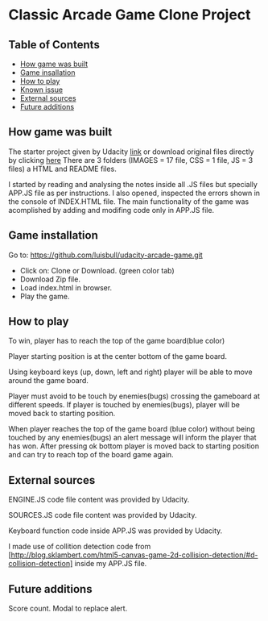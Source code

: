 # Classic Arcade Game Clone Project


## Table of Contents

* [How game was built](#how-game-was-built)
* [Game insallation](#game-installation)
* [How to play](#how-to-play)
* [Known issue](#known-issue)
* [External sources](#external-sources)
* [Future additions](#future-additions)

## How game was built

The starter project given by Udacity [link](https://github.com/udacity/frontend-nanodegree-arcade-game.git) or download original files directly by clicking [here](https://github.com/udacity/frontend-nanodegree-arcade-game/archive/master.zip) There are 3 folders (IMAGES = 17 file, CSS = 1 file, JS = 3 files) a HTML and README files.

I started by reading and analysing the notes inside all .JS files but specially APP.JS file as per instructions. I also opened, inspected the errors shown in the console of INDEX.HTML file.  The main functionality of the game was acomplished by adding and modifing code only in APP.JS file.

## Game installation

Go to: https://github.com/luisbull/udacity-arcade-game.git
  - Click on: Clone or Download.  (green color tab)
  - Download Zip file.
  - Load index.html in browser.
  - Play the game.

## How to play

To win, player has to reach the top of the game board(blue color)

Player starting position is at the center bottom of the game board.

Using keyboard keys (up, down, left and right) player will be able to move around the game board.

Player must avoid to be touch by enemies(bugs) crossing the gameboard at different speeds.  If player is touched by enemies(bugs), player will be moved back to starting position.

When player reaches the top of the game board (blue color) without being touched by any enemies(bugs) an alert message will inform the player that has won.  After pressing ok bottom player is moved back to starting position and can try to reach top of the board game again.

## External sources

ENGINE.JS code file content was provided by Udacity.

SOURCES.JS code file content was provided by Udacity.

Keyboard function code inside APP.JS was provided by Udacity. 

I made use of collition detection code from [http://blog.sklambert.com/html5-canvas-game-2d-collision-detection/#d-collision-detection] inside my APP.JS file.

## Future additions

Score count.
Modal to replace alert.
